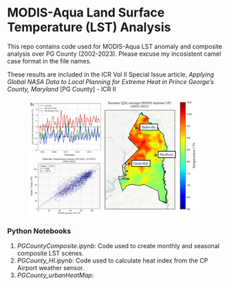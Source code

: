 # MODIS-Aqua Land Surface Temperature (LST) Analysis
This repo contains code used for MODIS-Aqua LST anomaly and composite analysis over PG County (2002-2023). Please excuse my incosistent camel case format in the file names.

These results are included in the ICR Vol II Special Issue article, *Applying Global NASA Data to Local Planning for Extreme Heat in Prince George’s County, Maryland*
[PG County] - ICR II

<div style="text-align: center;">
  <img src="https://github.com/ssmith8503/MODISLST_anomalies/blob/52d885e25c87e0ff9fe564fd91797fa7dcfe788b/MODIS_LST_Github_header.png" width="400">
</div>

### Python Notebooks

1. *PGCountyComposite.ipynb*: Code used to create monthly and seasonal composite LST scenes.
2. *PGCounty_HI.ipynb*: Code used to calculate heat index from the CP Airport weather sensor.
3. *PGCounty_urbanHeatMap*: 
